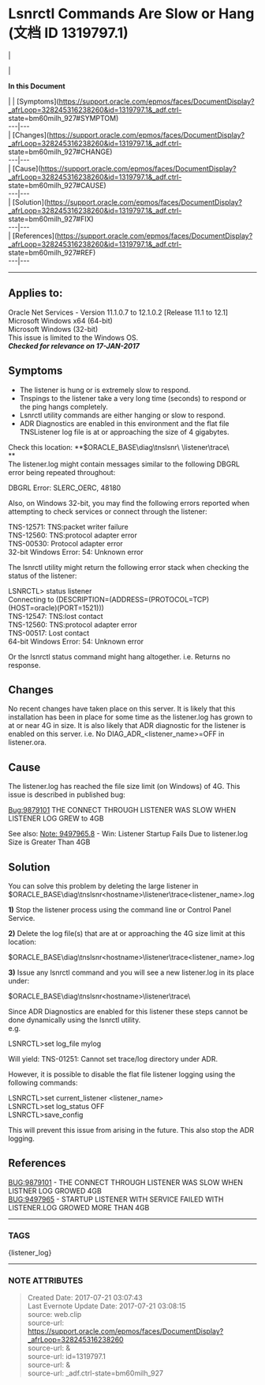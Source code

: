 #  Lsnrctl Commands Are Slow or Hang (文档 ID 1319797.1)

  

|

|

 **In this Document**  

| |
[Symptoms](https://support.oracle.com/epmos/faces/DocumentDisplay?_afrLoop=328245316238260&id=1319797.1&_adf.ctrl-
state=bm60milh_927#SYMPTOM)  
---|---  
|
[Changes](https://support.oracle.com/epmos/faces/DocumentDisplay?_afrLoop=328245316238260&id=1319797.1&_adf.ctrl-
state=bm60milh_927#CHANGE)  
---|---  
|
[Cause](https://support.oracle.com/epmos/faces/DocumentDisplay?_afrLoop=328245316238260&id=1319797.1&_adf.ctrl-
state=bm60milh_927#CAUSE)  
---|---  
|
[Solution](https://support.oracle.com/epmos/faces/DocumentDisplay?_afrLoop=328245316238260&id=1319797.1&_adf.ctrl-
state=bm60milh_927#FIX)  
---|---  
|
[References](https://support.oracle.com/epmos/faces/DocumentDisplay?_afrLoop=328245316238260&id=1319797.1&_adf.ctrl-
state=bm60milh_927#REF)  
---|---  
  
* * *

## Applies to:

Oracle Net Services - Version 11.1.0.7 to 12.1.0.2 [Release 11.1 to 12.1]  
Microsoft Windows x64 (64-bit)  
Microsoft Windows (32-bit)  
This issue is limited to the Windows OS.  
***Checked for relevance on 17-JAN-2017***  
  

## Symptoms

  * The listener is hung or is extremely slow to respond. 
  * Tnspings to the listener take a very long time (seconds) to respond or the ping hangs completely. 
  * Lsnrctl utility commands are either hanging or slow to respond. 
  * ADR Diagnostics are enabled in this environment and the flat file TNSListener log file is at or approaching the size of 4 gigabytes. 

  
Check this location: **$ORACLE_BASE\diag\tnslsnr\ <hostname>\listener\trace\  
**  
The listener.log might contain messages similar to the following DBGRL error
being repeated throughout:  
  

DBGRL Error: SLERC_OERC, 48180

  
  
Also, on Windows 32-bit, you may find the following errors reported when
attempting to check services or connect through the listener:  
  

TNS-12571: TNS:packet writer failure  
TNS-12560: TNS:protocol adapter error  
TNS-00530: Protocol adapter error  
32-bit Windows Error: 54: Unknown error

  
The lsnrctl utility might return the following error stack when checking the
status of the listener:  
  
  

LSNRCTL> status listener  
Connecting to (DESCRIPTION=(ADDRESS=(PROTOCOL=TCP)(HOST=oracle)(PORT=1521)))  
TNS-12547: TNS:lost contact  
TNS-12560: TNS:protocol adapter error  
TNS-00517: Lost contact  
64-bit Windows Error: 54: Unknown error

  
Or the lsnrctl status command might hang altogether. i.e. Returns no response.  
  

## Changes

No recent changes have taken place on this server. It is likely that this
installation has been in place for some time as the listener.log has grown to
at or near 4G in size. It is also likely that ADR diagnostic for the listener
is enabled on this server. i.e. No DIAG_ADR_<listener_name>=OFF in
listener.ora.

## Cause

The listener.log has reached the file size limit (on Windows) of 4G. This
issue is described in published bug:  
  

[Bug:9879101](https://support.oracle.com/epmos/faces/BugDisplay?parent=DOCUMENT&sourceId=1319797.1&id=9879101)
THE CONNECT THROUGH LISTENER WAS SLOW WHEN LISTENER LOG GREW to 4GB

See also: [Note:
9497965.8](https://support.oracle.com/epmos/faces/DocumentDisplay?parent=DOCUMENT&sourceId=1319797.1&id=9497965.8)
\- Win: Listener Startup Fails Due to listener.log Size is Greater Than 4GB  
  

## Solution

You can solve this problem by deleting the large listener in
$ORACLE_BASE\diag\tnslsnr\<hostname>\listener\trace\<listener_name>.log

**1)** Stop the listener process using the command line or Control Panel
Service.  
  
 **2)** Delete the log file(s) that are at or approaching the 4G size limit at
this location:

$ORACLE_BASE\diag\tnslsnr\<hostname>\listener\trace\<listener_name>.log

**3)** Issue any lsnrctl command and you will see a new listener.log in its
place under:

$ORACLE_BASE\diag\tnslsnr\<hostname>\listener\trace\  
  

Since ADR Diagnostics are enabled for this listener these steps cannot be done
dynamically using the lsnrctl utility.  
e.g.

LSNRCTL>set log_file mylog

Will yield: TNS-01251: Cannot set trace/log directory under ADR.  
  
However, it is possible to disable the flat file listener logging using the
following commands:  
  
LSNRCTL>set current_listener <listener_name>  
LSNRCTL>set log_status OFF  
LSNRCTL>save_config  
  
This will prevent this issue from arising in the future. This also stop the
ADR logging.

## References

[BUG:9879101](https://support.oracle.com/epmos/faces/BugDisplay?parent=DOCUMENT&sourceId=1319797.1&id=9879101)
\- THE CONNECT THROUGH LISTENER WAS SLOW WHEN LISTNER LOG GROWED 4GB  
[BUG:9497965](https://support.oracle.com/epmos/faces/BugDisplay?parent=DOCUMENT&sourceId=1319797.1&id=9497965)
\- STARTUP LISTENER WITH SERVICE FAILED WITH LISTENER.LOG GROWED MORE THAN 4GB  
  
  
  



---
### TAGS
{listener_log}

---
### NOTE ATTRIBUTES
>Created Date: 2017-07-21 03:07:43  
>Last Evernote Update Date: 2017-07-21 03:08:15  
>source: web.clip  
>source-url: https://support.oracle.com/epmos/faces/DocumentDisplay?_afrLoop=328245316238260  
>source-url: &  
>source-url: id=1319797.1  
>source-url: &  
>source-url: _adf.ctrl-state=bm60milh_927  